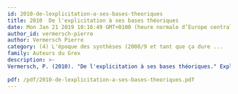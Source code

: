 ```yaml
---
id: 2010-de-lexplicitation-a-ses-bases-theoriques
title: 2010  De l'explicitation à ses bases théoriques
date: Mon Jan 21 2019 10:16:49 GMT+0100 (heure normale d’Europe centrale)
author_id: vermersch-pierre
author: Vermersch Pierre
category: (4) L'époque des synthèses (2008/9 et tant que ça dure ...
family: Auteurs du Grex
description: >-
Vermersch, P. (2010). "De l'explicitation à ses bases théoriques." Expliciter(83): 15-22.
 
pdf: /pdf/2010-de-lexplicitation-a-ses-bases-theoriques.pdf
---
```

